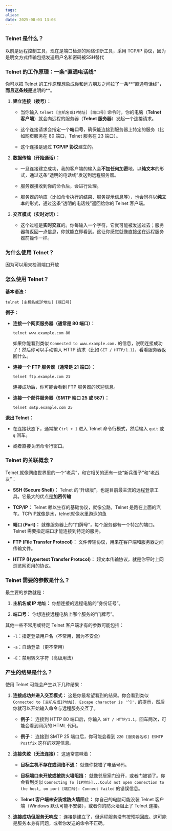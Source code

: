 ```yaml
---
tags: 
alias: 
date: 2025-08-03 13:03
---
```

### Telnet 是什么？

以前是远程控制工具，现在是端口检测的网络诊断工具，采用 TCP/IP 协议，因为是明文方式传输包括发送用户名和密码被SSH替代

### Telnet 的工作原理：一条“直通电话线”

你可以把 Telnet 的工作原理想象成你和远方朋友之间拉了一条**“直通电话线”**，而且这条线是**透明的**。

1. **建立连接（拨号）：**
    
    - 当你输入 `telnet [主机名或IP地址] [端口号]` 命令时，你的电脑（**Telnet 客户端**）就会向远程的服务器（**Telnet 服务器**）发起一个连接请求。
        
    - 这个连接请求会指定一个**端口号**，确保能连接到服务器上特定的服务（比如网页服务在 80 端口，Telnet 服务在 23 端口）。
        
    - 这个连接是通过 **TCP/IP 协议**建立的。
        
2. **数据传输（开始通话）：**
    
    - 一旦连接建立成功，我的客户端的输入会**不加任何加密**地，以**纯文本**的形式，通过这条“透明的电话线”发送到远程服务器。
        
    - 服务器接收到你的命令后，会进行处理。
        
    - 服务器的响应（比如命令执行的结果、服务提示信息等），也会同样以**纯文本**的形式，通过这条“透明的电话线”返回给你的 Telnet 客户端。
        
3. **交互模式（实时对话）：**
    
    - 这个过程是**实时交互**的。你每输入一个字符，它就可能被发送过去；服务器每返回一点信息，你就能立即看到。这让你感觉就像直接坐在远程服务器前操作一样。
        

### 为什么使用 Telnet？

因为可以用来检测端口开放

### 怎么使用 Telnet？

**基本语法：**

```shell
telnet [主机名或IP地址] [端口号]

```

**例子：**

- **连接一个网页服务器（通常是 80 端口）：**
    
    ```shell
    telnet www.example.com 80
    
    ```
    
    如果你能看到类似 `Connected to www.example.com.` 的信息，说明连接成功了！然后你可以手动输入 HTTP 请求（比如 `GET / HTTP/1.1`），看看服务器返回什么。
    
- **连接一个 FTP 服务器（通常是 21 端口）：**
    
    ```
    telnet ftp.example.com 21
    
    ```
    
    连接成功后，你可能会看到 FTP 服务器的欢迎信息。
    
- **连接一个邮件服务器（SMTP 端口 25 或 587）：**
    
    ```
    telnet smtp.example.com 25
    
    ```
    

**退出 Telnet：**

- 在连接状态下，通常按 `Ctrl + ]` 进入 Telnet 命令行模式，然后输入 `quit` 或 `q` 回车。
    
- 或者直接关闭命令行窗口。
    

### Telnet 的关联概念？

Telnet 就像网络世界里的一个“老兵”，和它相关的还有一些“新兵蛋子”和“老战友”：

- **SSH (Secure Shell)：** Telnet 的“升级版”，也是目前最主流的远程登录工具。它最大的优点是**加密传输**
    
- **TCP/IP：** Telnet 赖以生存的基础协议，就像公路，Telnet 是跑在上面的汽车。TCP/IP就像是水，telnet就像水里游泳的鱼
    
- **端口 (Port)：** 就像服务器上的“门牌号”，每个服务都有一个特定的端口。Telnet 需要指定端口才能连接到特定的服务。
    
- **FTP (File Transfer Protocol)：** 文件传输协议，用来在客户端和服务器之间传输文件。
    
- **HTTP (Hypertext Transfer Protocol)：** 超文本传输协议，就是你平时上网浏览网页用的协议。
    

### Telnet 需要的参数是什么？

最主要的参数就是：

1. **主机名或 IP 地址：** 你想连接的远程电脑的“身份证号”。
    
2. **端口号：** 你想连接远程电脑上哪个服务的“门牌号”。
    

其他一些不常用或特定 Telnet 客户端才有的参数可能包括：

- `-l`：指定登录用户名（不常用，因为不安全）
    
- `-a`：自动登录（更不常用）
    
- `-E`：禁用转义字符（高级用法）
    

### 产生的结果是什么？

使用 Telnet 可能会产生以下几种结果：

1. **连接成功并进入交互模式：** 这是你最希望看到的结果。你会看到类似 `Connected to [主机名或IP地址]. Escape character is '^]'.` 的提示，然后你就可以开始输入命令与远程服务交互了。
    
    - **例子：** 连接到 HTTP 80 端口后，你输入 `GET / HTTP/1.1`，回车两次，可能会看到网页的 HTML 代码。
        
    - **例子：** 连接到 SMTP 25 端口后，你可能会看到 `220 [服务器名称] ESMTP Postfix` 这样的欢迎信息。
        
2. **连接失败（无法连接）：** 这通常意味着：
    
    - **目标主机不存在或网络不通：** 就像你拨错了电话号码。
        
    - **目标端口未开放或被防火墙阻挡：** 就像邻居家门没开，或者门被锁了。你会看到类似 `Connecting To [IP地址]...Could not open connection to the host, on port [端口号]: Connect failed` 的错误信息。
        
    - **Telnet 客户端未安装或防火墙阻止：** 你自己的电脑可能没装 Telnet 客户端（Windows 默认可能不安装），或者你的防火墙阻止了 Telnet 连接。
        
3. **连接成功但服务无响应：** 连接是建立了，但远程服务没有按预期回应。这可能是服务本身有问题，或者你发送的命令不正确。